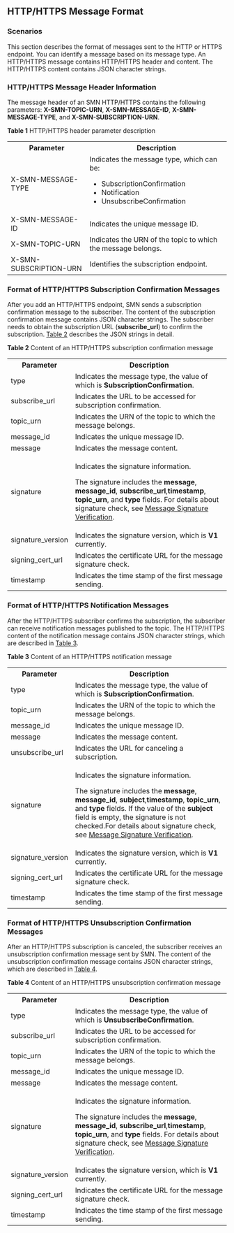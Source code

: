 

## HTTP/HTTPS Message Format

### Scenarios

This section describes the format of messages sent to the HTTP or HTTPS endpoint. You can identify a message based on its message type. An HTTP/HTTPS message contains HTTP/HTTPS header and content. The HTTP/HTTPS content contains JSON character strings.

### HTTP/HTTPS Message Header Information

The message header of an SMN HTTP/HTTPS contains the following parameters: **X-SMN-TOPIC-URN**, **X-SMN-MESSAGE-ID**, **X-SMN-MESSAGE-TYPE**, and **X-SMN-SUBSCRIPTION-URN**.

**Table 1** HTTP/HTTPS header parameter description

<table>
<tr>
<th>Parameter</th>
<th>Description</th>
</tr>
<tr>
<td> X-SMN-MESSAGE-TYPE </td>
<td>Indicates the message type, which can be:                                                                                                          
<ul><li>SubscriptionConfirmation</li>                                       
<li>Notification</li>                                                   
<li>UnsubscribeConfirmation</li></ul></td>
</tr>
<tr>
<td> X-SMN-MESSAGE-ID</td>
<td>Indicates the unique message ID. </td>
</tr>
<tr>
<td>X-SMN-TOPIC-URN</td>
<td>Indicates the URN of the topic to which the message belongs. </td>
</tr>
<tr>
<td>X-SMN-SUBSCRIPTION-URN</td>
<td>Identifies the subscription endpoint.</td>
</tr>
</table> 

### Format of HTTP/HTTPS Subscription Confirmation Messages

After you add an HTTP/HTTPS endpoint, SMN sends a subscription confirmation message to the subscriber. The content of the subscription confirmation message contains JSON character strings. The subscriber needs to obtain the subscription URL (**subscribe_url**) to confirm the subscription. <a href="#table2">Table 2</a> describes the JSON strings in detail.

<a name="table2">**Table 2** Content of an HTTP/HTTPS subscription confirmation message</a>
<table>
<tr>
<th>Parameter</th>
<th>Description</th>
</tr>
<tr>
<td> type   </td>
<td>Indicates the message type, the value of which is <b>SubscriptionConfirmation</b>.
</tr>
<tr>
<td>subscribe_url </td>
<td>Indicates the URL to be accessed for subscription confirmation.  </td>
</tr>
<tr>
<td> topic_urn </td>
<td>Indicates the URN of the topic to which the message belongs.  </td>
</tr>
<tr>
<td>message_id </td>
<td> Indicates the unique message ID.</td>
</tr>
<tr>
<td> message </td>
<td> Indicates the message content.</td>
</tr>
<tr>
<td> signature</td>
<td> <p>Indicates the signature information.</p> 
<p>The signature includes the <b>message</b>, <b>message_id</b>, <b>subscribe_url</b>,<b>timestamp</b>, <b>topic_urn</b>, and <b>type</b> fields. For details about signature check, see <a href="Message Signature Verification.md">Message Signature Verification</a>. </p></td>
</tr>
<tr>
<td> signature_version</td>
<td> Indicates the signature version, which is <b>V1</b> currently. </td>
</tr>
<tr>
<td> signing_cert_url</td>
<td> Indicates the certificate URL for the message signature check. </td>
</tr>
<tr>
<td> timestamp</td>
<td> Indicates the time stamp of the first message sending. </td>
</tr>
</table> 

### Format of HTTP/HTTPS Notification Messages

After the HTTP/HTTPS subscriber confirms the subscription, the subscriber can receive notification messages published to the topic. The HTTP/HTTPS content of the notification message contains JSON character strings, which are described in <a href="#table3">Table 3</a>.

<a name="table3">**Table 3** Content of an HTTP/HTTPS notification message</a>

<table>
<tr>
<th>Parameter</th>
<th>Description</th>
</tr>
<tr>
<td> type   </td>
<td>Indicates the message type, the value of which is <b>SubscriptionConfirmation</b>.
</tr>
<tr>
<td>topic_urn  </td>
<td>Indicates the URN of the topic to which the message belongs.   </td>
</tr>

<tr>
<td>message_id </td>
<td> Indicates the unique message ID.</td>
</tr>
<tr>
<td> message </td>
<td> Indicates the message content.</td>
</tr>
<tr>
<td>  unsubscribe_url </td>
<td>Indicates the URL for canceling a subscription. </td>
</tr>
<tr>
<td> signature</td>
<td> <p>Indicates the signature information.</p> 
<p>The signature includes the <b>message</b>, <b>message_id</b>, <b>subject</b>,<b>timestamp</b>, <b>topic_urn</b>, and <b>type</b> fields. If the value of the <b>subject</b> field is empty, the signature is not checked.For details about signature check, see <a href="Message Signature Verification.md">Message Signature Verification</a>. </p></td>
</tr>
<tr>
<td> signature_version</td>
<td> Indicates the signature version, which is <b>V1</b> currently. </td>
</tr>
<tr>
<td> signing_cert_url</td>
<td> Indicates the certificate URL for the message signature check. </td>
</tr>
<tr>
<td> timestamp</td>
<td> Indicates the time stamp of the first message sending. </td>
</tr>
</table> 

### Format of HTTP/HTTPS Unsubscription Confirmation Messages

After an HTTP/HTTPS subscription is canceled, the subscriber receives an unsubscription confirmation message sent by SMN. The content of the unsubscription confirmation message contains JSON character strings, which are described in <a href="#table4">Table 4</a>.

<a name="table4">**Table 4** Content of an HTTP/HTTPS unsubscription confirmation message</a>


<table>
<tr>
<th>Parameter</th>
<th>Description</th>
</tr>
<tr>
<td> type   </td>
<td>Indicates the message type, the value of which is <b>UnsubscribeConfirmation</b>.
</tr>
<tr>
<td>subscribe_url </td>
<td>Indicates the URL to be accessed for subscription confirmation.  </td>
</tr>
<tr>
<td> topic_urn </td>
<td>Indicates the URN of the topic to which the message belongs.  </td>
</tr>
<tr>
<td>message_id </td>
<td> Indicates the unique message ID.</td>
</tr>
<tr>
<td> message </td>
<td> Indicates the message content.</td>
</tr>
<tr>
<td> signature</td>
<td> <p>Indicates the signature information.</p> 
<p>The signature includes the <b>message</b>, <b>message_id</b>, <b>subscribe_url</b>,<b>timestamp</b>, <b>topic_urn</b>, and <b>type</b> fields. For details about signature check, see <a href="Message Signature Verification.md">Message Signature Verification</a></i>. </p></td>
</tr>
<tr>
<td> signature_version</td>
<td> Indicates the signature version, which is <b>V1</b> currently. </td>
</tr>
<tr>
<td> signing_cert_url</td>
<td> Indicates the certificate URL for the message signature check. </td>
</tr>
<tr>
<td> timestamp</td>
<td> Indicates the time stamp of the first message sending. </td>
</tr>
</table> 

